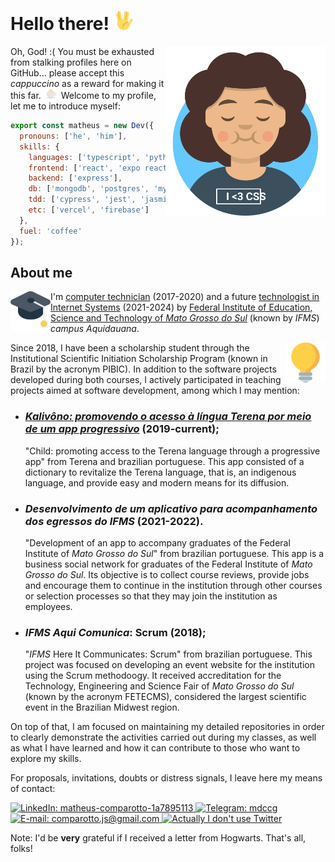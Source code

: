 <!-- don't judge my indentation, links in Markdown don't work any other way ;'( -->

# Hello there! <img alt="Vulcan salute" width="32px" src="./assets/vulcan-salute.svg" />

<img align="right" title="I'll thank you if you may give me a cafuné (&quot;gentle head rub&quot; from brazilian portuguese) with your mouse pointer" alt="Me" width="256px" src="./assets/me.svg" />

Oh, God! :(
You must be exhausted from stalking profiles here on GitHub&hellip;
please accept this _cappuccino_ as a reward for making it this far.
<img style="margin: 0 4px;" title="A gentle cup of cappuccino with whipped cream" alt="☕" width="16px" src="./assets/cappuccino.svg" />
Welcome to my profile, let me to introduce myself:

```javascript
export const matheus = new Dev({
  pronouns: ['he', 'him'],
  skills: {
    languages: ['typescript', 'python', 'php', 'java'],
    frontend: ['react', 'expo react native'],
    backend: ['express'],
    db: ['mongodb', 'postgres', 'mysql'],
    tdd: ['cypress', 'jest', 'jasmine'],
    etc: ['vercel', 'firebase']
  },
  fuel: 'coffee'
});
```

## About me

<img align="left" alt="Graduation cap" width="64px" src="./assets/graduation-cap.svg" />

I'm [computer technician](https://www.ifms.edu.br/campi/campus-aquidauana/cursos/integrado/informatica) (2017-2020)
and a future [technologist in Internet Systems](https://www.ifms.edu.br/campi/campus-aquidauana/cursos/graduacao/sistemas-para-internet/sistemas-para-internet)
(2021-2024) by [Federal Institute of Education, Science and Technology of _Mato Grosso do Sul_](https://ifms.edu.br)
(known by _IFMS_) _campus Aquidauana_.

<img align="right" alt="Lamp" width="64px" src="./assets/idea.svg" />

Since 2018, I have been a scholarship student through the Institutional Scientific Initiation Scholarship Program
(known in Brazil by the acronym PIBIC). In addition to the software projects developed during both courses, I
actively participated in teaching projects aimed at software development, among which I may mention:

- ### [_Kalivôno: promovendo o acesso à língua Terena por meio de um app progressivo_](https://kalivono-app.web.app) (2019-current);
  &quot;Child: promoting access to the Terena language through a progressive app&quot; from Terena and brazilian
  portuguese. This app consisted of a dictionary to revitalize the Terena language, that is, an indigenous
  language, and provide easy and modern means for its diffusion.

- ### _Desenvolvimento de um aplicativo para acompanhamento dos egressos do IFMS_ (2021-2022).
  &quot;Development of an app to accompany graduates of the Federal Institute of _Mato Grosso do Sul_&quot; from
  brazilian portuguese. This app is a business social network for graduates of the Federal Institute of
  _Mato Grosso do Sul_. Its objective is to collect course reviews, provide jobs and encourage them to continue in
  the institution through other courses or selection processes so that they may join the institution as employees.

- ### _IFMS Aqui Comunica_: Scrum (2018);
  &quot;_IFMS_ Here It Communicates: Scrum&quot; from brazilian portuguese. This project
  was focused on developing an event website for the institution using the Scrum
  methodoogy. It received accreditation for the Technology, Engineering and
  Science Fair of _Mato Grosso do Sul_ (known by the acronym FETECMS),
  considered the largest scientific event in the Brazilian Midwest
  region.

On top of that, I am focused on maintaining my detailed repositories in order to clearly demonstrate the activities carried out during my classes, as well as what I have learned and how it can contribute to those who want to explore my skills.

For proposals, invitations, doubts or distress signals, I leave here my means of contact:

<p>
  <a target="_blank" href="https://www.linkedin.com/in/matheus-comparotto-1a7895113">
    <img alt="LinkedIn: matheus-comparotto-1a7895113" src="https://img.shields.io/badge/LinkedIn-0077B5?style=for-the-badge&logo=linkedin&logoColor=white" />
  </a>
  <a target="_blank" href="https://t.me/mdccg">
    <img alt="Telegram: mdccg" src="https://img.shields.io/badge/Telegram-2CA5E0?style=for-the-badge&logo=telegram&logoColor=white" />
  </a>
  <a target="_blank" href="mailto:comparotto.js@gmail.com">
    <img alt="E-mail: comparotto.js@gmail.com" src="https://img.shields.io/badge/Gmail-D14836?style=for-the-badge&logo=gmail&logoColor=white" />
  </a>
  <a target="_blank" href="https://youtu.be/wgC4M2epd6M">
    <img alt="Actually I don't use Twitter" src="https://img.shields.io/badge/Twitter-1DA1F2?style=for-the-badge&logo=twitter&logoColor=white" />
  </a>
</p>

Note: I'd be **very** grateful if I received a letter from Hogwarts. That's all, folks!
